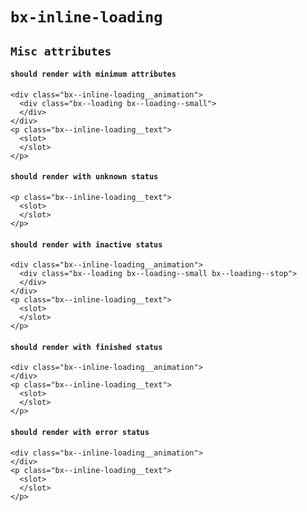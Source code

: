 # `bx-inline-loading`

## `Misc attributes`

####   `should render with minimum attributes`

```
<div class="bx--inline-loading__animation">
  <div class="bx--loading bx--loading--small">
  </div>
</div>
<p class="bx--inline-loading__text">
  <slot>
  </slot>
</p>

```

####   `should render with unknown status`

```
<p class="bx--inline-loading__text">
  <slot>
  </slot>
</p>

```

####   `should render with inactive status`

```
<div class="bx--inline-loading__animation">
  <div class="bx--loading bx--loading--small bx--loading--stop">
  </div>
</div>
<p class="bx--inline-loading__text">
  <slot>
  </slot>
</p>

```

####   `should render with finished status`

```
<div class="bx--inline-loading__animation">
</div>
<p class="bx--inline-loading__text">
  <slot>
  </slot>
</p>

```

####   `should render with error status`

```
<div class="bx--inline-loading__animation">
</div>
<p class="bx--inline-loading__text">
  <slot>
  </slot>
</p>

```

